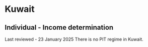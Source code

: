 # Kuwait
## Individual - Income determination
Last reviewed - 23 January 2025
There is no PIT regime in Kuwait.
